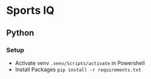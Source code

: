 # Sports IQ 

## Python

### Setup

- Activate venv `.venv/Scripts/activate` in Powershell
- Install Packages `pip install -r requirements.txt`